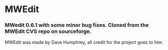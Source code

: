 # MWEdit
### MWedit 0.6.1 with some minor bug fixes. Cloned from the MWEdit CVS repo on sourceforge.
MWEdit was made by Dave Humphrey, all credit for the project goes to him.
